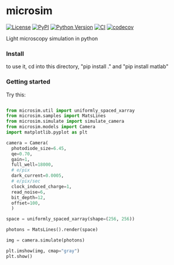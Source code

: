 # microsim

[![License](https://img.shields.io/pypi/l/microsim.svg?color=green)](https://github.com/tlambert03/microsim/raw/main/LICENSE)
[![PyPI](https://img.shields.io/pypi/v/microsim.svg?color=green)](https://pypi.org/project/microsim)
[![Python Version](https://img.shields.io/pypi/pyversions/microsim.svg?color=green)](https://python.org)
[![CI](https://github.com/tlambert03/microsim/actions/workflows/ci.yml/badge.svg)](https://github.com/tlambert03/microsim/actions/workflows/ci.yml)
[![codecov](https://codecov.io/gh/tlambert03/microsim/branch/main/graph/badge.svg)](https://codecov.io/gh/tlambert03/microsim)

Light microscopy simulation in python

### Install
to use it, cd into this directory, "pip install ." and "pip install matlab" 

### Getting started
Try this:
```python

from microsim.util import uniformly_spaced_xarray
from microsim.samples import MatsLines
from microsim.simulate import simulate_camera
from microsim.models import Camera
import matplotlib.pyplot as plt

camera = Camera(
  photodiode_size=6.45,
  qe=0.70,
  gain=1,
  full_well=18000,
  # e/pix
  dark_current=0.0005,
  # e/pix/sec
  clock_induced_charge=1,
  read_noise=6,
  bit_depth=12,
  offset=100,
  )

space = uniformly_spaced_xarray(shape=(256, 256))

photons = MatsLines().render(space)

img = camera.simulate(photons)

plt.imshow(img, cmap="gray")
plt.show()
```

